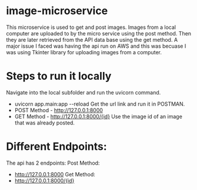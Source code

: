 # image-microservice
This microservice is used to get and post images. Images from a local computer are uploaded to by the micro service using the post method. Then they are later retrieved from the API data base using the get method.
A major issue I faced was having the api run on AWS and this was becuase I was using Tkinter library for uploading images from a computer.

# Steps to run it locally
Navigate into the local subfolder and run the uvicorn command.
 - uvicorn app.main:app --reload
Get the url link and run it in POSTMAN. 
 - POST Method - http://127.0.0.1:8000
 - GET  Method - http://127.0.0.1:8000/{id}
 Use the image id of an image that was already posted.

# Different Endpoints:
The api has 2 endpoints:
Post Method:
 - http://127.0.0.1:8000
Get  Method:
 - http://127.0.0.1:8000/{id}
